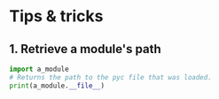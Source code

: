 # Tips & tricks

## 1. Retrieve a module's path

```python
import a_module
# Returns the path to the pyc file that was loaded.
print(a_module.__file__)
```
